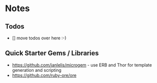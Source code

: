 # Notes

## Todos

- [] move todos over here :-)

## Quick Starter Gems / Libraries

- <https://github.com/janlelis/microgem>  - use ERB and Thor for template generation and scripting
- <https://github.com/ruby-ore/ore>



